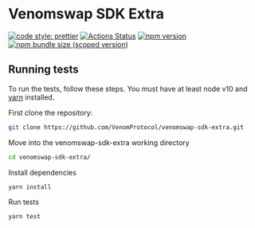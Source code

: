 # Venomswap SDK Extra

[![code style: prettier](https://img.shields.io/badge/code_style-prettier-ff69b4.svg?style=flat-square)](https://github.com/prettier/prettier)
[![Actions Status](https://github.com/VenomProtocol/venomswap-sdk-extra/workflows/CI/badge.svg)](https://github.com/VenomProtocol/venomswap-sdk-extra)
[![npm version](https://img.shields.io/npm/v/@foxswap/sdk-extra/latest.svg)](https://www.npmjs.com/package/@foxswap/sdk-extra/v/latest)
[![npm bundle size (scoped version)](https://img.shields.io/bundlephobia/minzip/@foxswap/sdk-extra/latest.svg)](https://bundlephobia.com/result?p=@foxswap/sdk-extra@latest)

## Running tests

To run the tests, follow these steps. You must have at least node v10 and [yarn](https://yarnpkg.com/) installed.

First clone the repository:

```sh
git clone https://github.com/VenomProtocol/venomswap-sdk-extra.git
```

Move into the venomswap-sdk-extra working directory

```sh
cd venomswap-sdk-extra/
```

Install dependencies

```sh
yarn install
```

Run tests

```sh
yarn test
```
